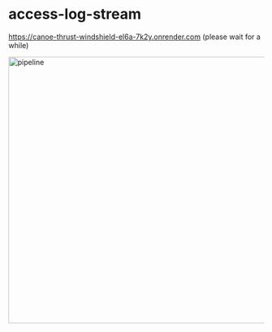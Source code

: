 ﻿# access-log-stream

https://canoe-thrust-windshield-el6a-7k2y.onrender.com          (please wait for a while)


<img width="524" alt="pipeline" src="https://github.com/tinabl/access-log-stream/assets/93467399/849db448-e007-4a02-bdf3-75b389dc065d">


